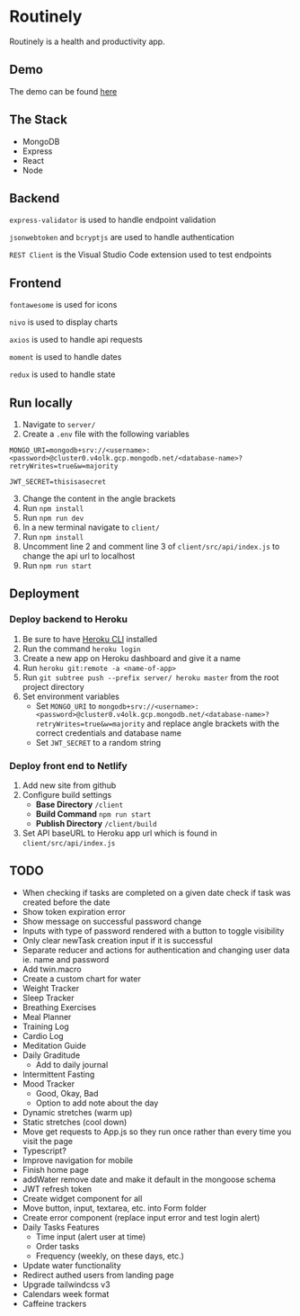# Routinely

Routinely is a health and productivity app.

## Demo

The demo can be found [here](https://getroutinely.netlify.app/)

## The Stack

- MongoDB
- Express
- React
- Node

## Backend

`express-validator` is used to handle endpoint validation

`jsonwebtoken` and `bcryptjs` are used to handle authentication

`REST Client` is the Visual Studio Code extension used to test endpoints

## Frontend

`fontawesome` is used for icons

`nivo` is used to display charts

`axios` is used to handle api requests

`moment` is used to handle dates

`redux` is used to handle state

## Run locally

1. Navigate to `server/`
2. Create a `.env` file with the following variables

```
MONGO_URI=mongodb+srv://<username>:<password>@cluster0.v4olk.gcp.mongodb.net/<database-name>?retryWrites=true&w=majority

JWT_SECRET=thisisasecret
```

3. Change the content in the angle brackets
4. Run `npm install`
5. Run `npm run dev`
6. In a new terminal navigate to `client/`
7. Run `npm install`
8. Uncomment line 2 and comment line 3 of `client/src/api/index.js` to change the api url to localhost
9. Run `npm run start`

## Deployment

### Deploy backend to Heroku

1. Be sure to have [Heroku CLI](https://devcenter.heroku.com/articles/heroku-command-line) installed
2. Run the command `heroku login`
3. Create a new app on Heroku dashboard and give it a name
4. Run `heroku git:remote -a <name-of-app>`
5. Run `git subtree push --prefix server/ heroku master` from the root project directory
6. Set environment variables
   - Set `MONGO_URI` to `mongodb+srv://<username>:<password>@cluster0.v4olk.gcp.mongodb.net/<database-name>?retryWrites=true&w=majority` and replace angle brackets with the correct credentials and database name
   - Set `JWT_SECRET` to a random string

### Deploy front end to Netlify

1. Add new site from github
2. Configure build settings
   - **Base Directory** `/client`
   - **Build Command** `npm run start`
   - **Publish Directory** `/client/build`
3. Set API baseURL to Heroku app url which is found in `client/src/api/index.js`

## TODO

- When checking if tasks are completed on a given date check if task was created before the date
- Show token expiration error
- Show message on successful password change
- Inputs with type of password rendered with a button to toggle visibility
- Only clear newTask creation input if it is successful
- Separate reducer and actions for authentication and changing user data ie. name and password
- Add twin.macro
- Create a custom chart for water
- Weight Tracker
- Sleep Tracker
- Breathing Exercises
- Meal Planner
- Training Log
- Cardio Log
- Meditation Guide
- Daily Graditude
  - Add to daily journal
- Intermittent Fasting
- Mood Tracker
  - Good, Okay, Bad
  - Option to add note about the day
- Dynamic stretches (warm up)
- Static stretches (cool down)
- Move get requests to App.js so they run once rather than every time you visit the page
- Typescript?
- Improve navigation for mobile
- Finish home page
- addWater remove date and make it default in the mongoose schema
- JWT refresh token
- Create widget component for all
- Move button, input, textarea, etc. into Form folder
- Create error component (replace input error and test login alert)
- Daily Tasks Features
  - Time input (alert user at time)
  - Order tasks
  - Frequency (weekly, on these days, etc.)
- Update water functionality
- Redirect authed users from landing page
- Upgrade tailwindcss v3
- Calendars week format
- Caffeine trackers
